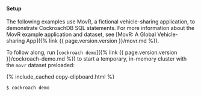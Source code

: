 #### Setup

The following examples use MovR, a fictional vehicle-sharing application, to demonstrate CockroachDB SQL statements. For more information about the MovR example application and dataset, see [MovR: A Global Vehicle-sharing App]({% link {{ page.version.version }}/movr.md %}).

To follow along, run [`cockroach demo`]({% link {{ page.version.version }}/cockroach-demo.md %}) to start a temporary, in-memory cluster with the `movr` dataset preloaded:

{% include_cached copy-clipboard.html %}
~~~ shell
$ cockroach demo
~~~

